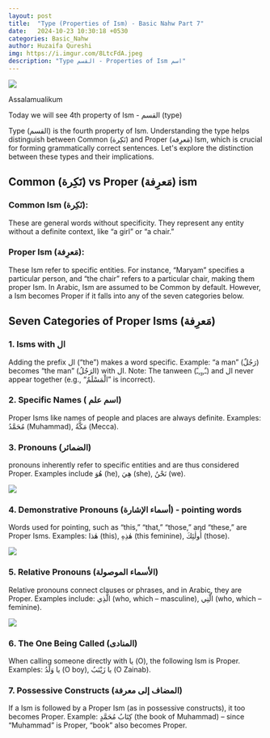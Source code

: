 ```yaml
---
layout: post
title:  "Type (Properties of Ism) - Basic Nahw Part 7"
date:   2024-10-23 10:30:18 +0530
categories: Basic_Nahw
author: Huzaifa Qureshi
img: https://i.imgur.com/8LtcFdA.jpeg
description: "Type القسم - Properties of Ism اسم"
---
```


![](https://i.imgur.com/8LtcFdA.jpeg)

Assalamualikum

Today we will see 4th property of Ism - القسم (type)


 Type (القسم) is the fourth property of Ism. Understanding the type helps distinguish between Common (نَكِرة) and Proper (مَعرِفة) Ism, which is crucial for forming grammatically correct sentences. Let's explore the distinction between these types and their implications.

## Common (نَكِرة) vs Proper (مَعرِفة) ism


### Common Ism (نَكِرة): 
These are general words without specificity. They represent any entity without a definite context, like “a girl” or “a chair.”


### Proper Ism (مَعرِفة): 
These Ism refer to specific entities. For instance, “Maryam” specifies a particular person, and “the chair” refers to a particular chair, making them proper Ism.
In Arabic, Ism are assumed to be Common by default. However, a Ism becomes Proper if it falls into any of the seven categories below.


## Seven Categories of Proper Isms (مَعرِفة)

### 1. Isms with ال 
Adding the prefix ال (“the”) makes a word specific.
Example: “a man” (رَجُلٌ) becomes “the man” (الرَجُلُ) with ال.
Note: The tanween (ـٌ,ـٍ,ـً) and ال never appear together (e.g., “الْمَسْلَمٌ” is incorrect).

### 2. Specific Names ( اسم علم)
Proper Isms like names of people and places are always definite.
Examples: مُحَمَّدُ (Muhammad), مَكَّةُ (Mecca).

### 3. Pronouns (الضمائر)
pronouns inherently refer to specific entities and are thus considered Proper.
Examples include هُوَ (he), هِيَ (she), نَحْنُ (we).

![](https://i.imgur.com/7gt9VJ8.png)

### 4. Demonstrative Pronouns (أسماء الإشارة) - pointing words
Words used for pointing, such as “this,” “that,” “those,” and “these,” are Proper Isms.
Examples: هٰذا (this), هٰذِهِ (this feminine), أُولٰئِكَ (those).

![](https://i.imgur.com/liSbKTo.png)

### 5. Relative Pronouns (الأسماء الموصولة)
Relative pronouns connect clauses or phrases, and in Arabic, they are Proper.
Examples include: الَّذِي (who, which – masculine), الَّتِي (who, which – feminine).

![](https://i.imgur.com/VqIqwN2.png)

### 6. The One Being Called (المنادى)
When calling someone directly with يا (O), the following Ism is Proper.
Examples: يا وَلَدُ (O boy), يا زَيْنَبُ (O Zainab).


### 7. Possessive Constructs (المضاف إلى معرفة)
If a Ism is followed by a Proper Ism (as in possessive constructs), it too becomes Proper.
Example: كِتَابُ مُحَمَّدٍ (the book of Muhammad) – since “Muhammad” is Proper, “book” also becomes Proper.

